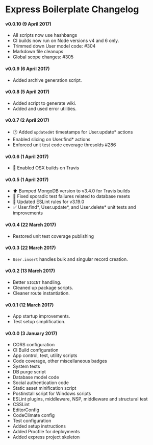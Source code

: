 # Express Boilerplate Changelog

#### v0.0.10 (9 April 2017)

* All scripts now use hashbangs
* CI builds now run on Node versions v4 and 6 only.
* Trimmed down User model code: #304
* Markdown file cleanups
* Global scope changes: #305

#### v0.0.9 (6 April 2017)

* Added archive generation script.

#### v0.0.8 (5 April 2017)

* Added script to generate wiki.
* Added and used error utilities.

#### v0.0.7 (2 April 2017)

* :clock1: Added `updatedAt` timestamps for User.update* actions
* Enabled slicing on User.find* actions
* Enforced unit test code coverage thresolds #286

#### v0.0.6 (1 April 2017)

* :apple: Enabled OSX builds on Travis

#### v0.0.5 (1 April 2017)

* :arrow_up: Bumped MongoDB version to v3.4.0 for Travis builds
* :green_heart: Fixed sporadic test failures related to database resets
* :shirt: Updated ESLint rules for v3.19.0
* :white_check_mark: User.find*, User.update*, and User.delete* unit tests and improvements

#### v0.0.4 (22 March 2017)

* Restored unit test coverage publishing

#### v0.0.3 (22 March 2017)

* `User.insert` handles bulk and singular record creation.

#### v0.0.2 (13 March 2017)

* Better `SIGINT` handling.
* Cleaned up package scripts.
* Cleaner route instantiation.

#### v0.0.1 (12 March 2017)

* App startup improvements.
* Test setup simplification.

#### v0.0.0 (3 January 2017)

* CORS configuration
* CI Build configuration
* App control, test, utility scripts
* Code coverage, other miscellaneous badges
* System tests
* DB purge script
* Database model code
* Social authentication code
* Static asset minification script
* Postinstall script for Windows scripts
* ESLint plugins, middleware, NSP, middleware and structural test
* CSSLint
* EditorConfig
* CodeClimate config
* Test configuration
* Added setup instructions
* Added Procfile for deployments
* Added express project skeleton

